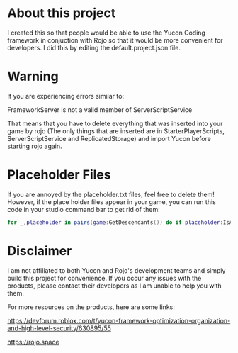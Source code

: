 # About this project
I created this so that people would be able to use the Yucon Coding framework in conjuction with Rojo so that it would be more convenient for developers. I did this by editing the default.project.json file.

# Warning

If you are experiencing errors similar to:

FrameworkServer is not a valid member of ServerScriptService

That means that you have to delete everything that was inserted into your game by rojo (The only things that are inserted are in StarterPlayerScripts, ServerScriptService and ReplicatedStorage) and import Yucon before starting rojo again.

# Placeholder Files
If you are annoyed by the placeholder.txt files, feel free to delete them! However, if the place holder files appear in your game, you can run this code in your studio command bar to get rid of them:

```lua
for _,placeholder in pairs(game:GetDescendants()) do if placeholder:IsA("StringValue") then if placeholder.Value == "Placeholder so that Github will let this folder appear." then placeholder:Destroy() end end end
```

# Disclaimer
I am not affiliated to both Yucon and Rojo's development teams and simply build this project for convenience. If you occur any issues with the products, please contact their developers as I am unable to help you with them.

For more resources on the products, here are some links:

https://devforum.roblox.com/t/yucon-framework-optimization-organization-and-high-level-security/630895/55

https://rojo.space
